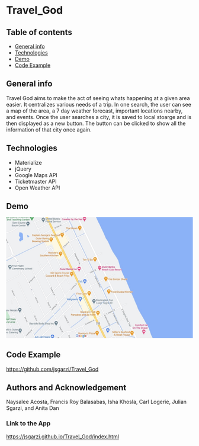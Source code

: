 # Travel_God
## Table of contents
* [General info](#general-info)
* [Technologies](#technologies)
* [Demo](#demo)
* [Code Example](#code-example)

## General info
Travel God aims to make the act of seeing whats happening at a given area easier. It centralizes various needs of a trip. In one search, the user can see a map of the area, a 7 day weather forecast, important locations nearby, and events. Once the user searches a city, it is saved to local stoarge and is then displayed as a new button. The button can be clicked to show all the information of that city once again. 


## Technologies
- Materialize
- jQuery
- Google Maps API
- Ticketmaster API
- Open Weather API 

## Demo
![Alt text](/tGMap.jpeg "Travel God")

## Code Example
https://github.com/jsgarzi/Travel_God

## Authors and Acknowledgement
Naysalee Acosta, Francis Roy Balasabas, Isha Khosla, Carl Logerie, Julian Sgarzi, and Anita Dan

### Link to the App
https://jsgarzi.github.io/Travel_God/index.html